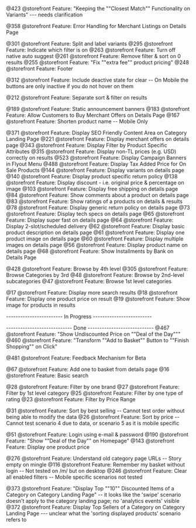 @423 @storefront Feature: "Keeping the ""Closest Match"" Functionality on Variants"  --- needs clarification

@358 @storefront Feature: Error Handling for Merchant Listings on Details Page

@301 @storefront Feature: Split and label variants 
@295 @storefront Feature: Indicate which filter is on 
@263 @storefront Feature: Turn off native auto suggest
@261 @storefront Feature: Remove filter & sort on 0 results
@255 @storefront Feature: "Fix ""extra fee"" product pricing" 
@248 @storefront Feature: Footer

@312 @storefront Feature: Include deactive state for clear -- On Mobile the buttons are only inactive if you do not hover on them

@212 @storefront Feature: Separate sort & filter on results

@189 @storefront Feature: Static announcement banners 
@183 @storefront Feature: Allow Customers to Buy Merchant Offers on Details Page 
@167 @storefront Feature: Shorten product name   -- Mobile Only


@371 @storefront Feature: Display SEO Friendly Content Area on Category Landing Page
@221 @storefront Feature: Display merchant offers on details page 
@343 @storefront Feature: Display Filter by Product Specific Attributes 
@315 @storefront Feature: Display non-TL prices (e.g. USD) correctly on results 
@523 @storefront Feature: Display Campaign Banners in Flyout Menu
@488 @storefront Feature: Display Tax Added Price for On Sale Products
@144 @storefront Feature: Display variants on details page
@140 @storefront Feature: Display product specific return policy 
@138 @storefront Feature: Display discount - i.e. original price & percentage on image 
@103 @storefront Feature: Display free shipping on details page 
@84 @storefront Feature: Show comments about a product on details page 
@83 @storefront Feature: Show ratings of a products on details & results 
@78 @storefront Feature: Display generic return policy on details page 
@73 @storefront Feature: Display tech specs on details page 
@65 @storefront Feature: Display super fast on details page
@64 @storefront Feature: Display 2-slot/scheduled delivery 
@62 @storefront Feature: Display basic product description on details page 
@61 @storefront Feature: Display one product image on details page 
@60 @storefront Feature: Display multiple images on details page 
@56 @storefront Feature: Display product name on details page
@68 @storefront Feature: Show Installments by Bank on Details Page

@428 @storefront Feature: Browse by 4th level
@305 @storefront Feature: Browse Categories by 3rd
@48 @storefront Feature: Browse by 2nd-level subcategories 
@47 @storefront Feature: Browse 1st level categories

@17 @storefront Feature: Display more search results
@18 @storefront Feature: Display one product price on result
@19 @storefront Feature: Show image for products in results

------------------------ In Progress -------------------------

---------------------------- Done ----------------------------
@467 @storefront Feature: "Show Undiscounted Price on ""Deal of the Day"""
@460 @storefront Feature: "Transform ""Add to Basket"" Button to ""Finish Shopping"" on Click"

@481 @storefront Feature: Feedback Mechanism for Beta

@67 @storefront Feature: Add one to basket from details page
@16 @storefront Feature: Basic search

@28 @storefront Feature: Filter by one brand
@27 @storefront Feature: Filter by 1st level category
@25 @storefront Feature: Filter by one type of rating
@23 @storefront Feature: Filter by Price Range

@31 @storefront Feature: Sort by best selling -- Cannot test order without being able to modify the data
@26 @storefront Feature: Sort by price -- Cannot test scenario 4 due to data, or scenario 5 as it is mobile specific

@51 @storefront Feature: Login using e-mail & password
@190 @storefront Feature: "Show ""Deal of the Day"" on Homepage"
@143 @storefront Feature: Display one product price

@276 @storefront Feature: Understand old category page URLs -- Story empty on mingle
@116 @storefront Feature: Remember my basket without login -- Not tested on /m/ but on desktop
@246 @storefront Feature: Clear all enabled filters   -- Mobile specific scenarios not tested

@373 @storefront Feature: "Display Top ""10"" Discounted Items of a Category on Category Landing Page" -- it looks like the 'swipe' scenario doesn't apply to the category landing page; no 'analytics events' visible
@372 @storefront Feature: Display Top Sellers of a Category on Category Landing Page --- unclear what the 'sorting displayed products' scenario refers to

